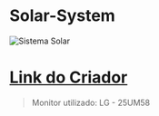# Solar-System

![Sistema Solar](https://i.imgur.com/DD84yXg.png)
# [Link do Criador](https://terminalroot.com.br/2021/04/sistema-solar-feito-com-html-css-e-javascript-puro.html?fbclid=IwAR2vZnQWejo31iH74myLFso-dETw-a09uaQ5S3tE2cd-1v7s82nybtDM03o)



> Monitor utilizado: LG - 25UM58


